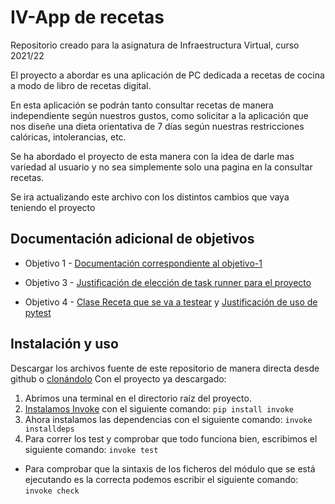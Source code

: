 # IV-App de recetas
Repositorio creado para la asignatura de Infraestructura Virtual, curso 2021/22

El proyecto a abordar es una aplicación de PC dedicada a recetas de cocina 
a modo de libro de recetas digital.

En esta aplicación se podrán tanto consultar recetas de manera independiente según nuestros gustos,
como solicitar a la aplicación que nos diseñe una dieta orientativa de 7 días según nuestras restricciones
calóricas, intolerancias, etc.

Se ha abordado el proyecto de esta manera con la idea de darle mas variedad al usuario y no sea simplemente solo 
una pagina en la consultar recetas.

Se ira actualizando este archivo con los distintos cambios que vaya teniendo el proyecto

## Documentación adicional de objetivos

* Objetivo 1 - [Documentación correspondiente al objetivo-1](docs/HU.md)

* Objetivo 3 - [Justificación de elección de task runner para el proyecto](docs/obj3.md)

* Objetivo 4 - [Clase Receta que se va a testear](docs/InformacionReceta.md) y [Justificación de uso de pytest](docs/justificacion_pytest.md)

## Instalación y uso

Descargar los archivos fuente de este repositorio de manera directa desde github o [clonándolo](https://docs.github.com/es/repositories/creating-and-managing-repositories/cloning-a-repository)
Con el proyecto ya descargado:
1. Abrimos una terminal en el directorio raíz del proyecto.
2. [Instalamos Invoke](https://www.pyinvoke.org/installing.html) con el siguiente comando: ```pip install invoke```
3. Ahora instalamos las dependencias con el siguiente comando: ```invoke installdeps```
4. Para correr los test y comprobar que todo funciona bien, escribimos el siguiente comando: ```invoke test```

* Para comprobar que la sintaxis de los ficheros del módulo que se está ejecutando es la correcta podemos escribir el siguiente comando: ```invoke check```
